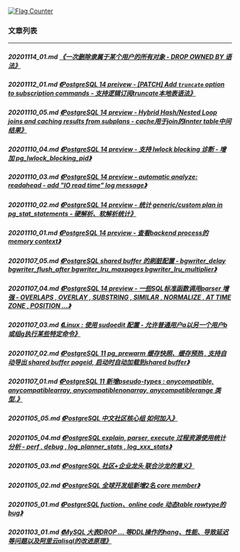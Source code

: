 <a rel="nofollow" href="http://info.flagcounter.com/h9V1"  ><img src="http://s03.flagcounter.com/count/h9V1/bg_FFFFFF/txt_000000/border_CCCCCC/columns_2/maxflags_12/viewers_0/labels_0/pageviews_0/flags_0/"  alt="Flag Counter"  border="0"  ></a>  
  
### 文章列表  
----  
##### 20201114_01.md   [《一次删除隶属于某个用户的所有对象 - DROP OWNED BY 语法》](20201114_01.md)  
##### 20201112_01.md   [《PostgreSQL 14 preivew - [PATCH] Add `truncate` option to subscription commands - 支持逻辑订阅truncate本地表语法》](20201112_01.md)  
##### 20201110_05.md   [《PostgreSQL 14 preview - Hybrid Hash/Nested Loop joins and caching results from subplans  - cache用于join的innter table中间结果》](20201110_05.md)  
##### 20201110_04.md   [《PostgreSQL 14 preview - 支持 lwlock blocking 诊断 - 增加 pg_lwlock_blocking_pid》](20201110_04.md)  
##### 20201110_03.md   [《PostgreSQL 14 preview - automatic analyze: readahead - add "IO read time" log message》](20201110_03.md)  
##### 20201110_02.md   [《PostgreSQL 14 preview - 统计 generic/custom plan in pg_stat_statements - 硬解析、软解析统计》](20201110_02.md)  
##### 20201110_01.md   [《PostgreSQL 14 preview - 查看backend process的memory context》](20201110_01.md)  
##### 20201107_05.md   [《PostgreSQL shared buffer 的刷脏配置 - bgwriter_delay bgwriter_flush_after bgwriter_lru_maxpages bgwriter_lru_multiplier》](20201107_05.md)  
##### 20201107_04.md   [《PostgreSQL 14 preview - 一些SQL标准函数调用parser 增强 - OVERLAPS , OVERLAY , SUBSTRING , SIMILAR , NORMALIZE , AT TIME ZONE , POSITION ...》](20201107_04.md)  
##### 20201107_03.md   [《Linux : 使用 sudoedit 配置 - 允许普通用户a以另一个用户b或组g执行某些特定命令》](20201107_03.md)  
##### 20201107_02.md   [《PostgreSQL 11 pg_prewarm 缓存快照、缓存预热 , 支持自动导出 shared buffer pageid, 启动时自动加载到shared buffer》](20201107_02.md)  
##### 20201107_01.md   [《PostgreSQL 11 新增pseudo-types : anycompatible, anycompatiblearray, anycompatiblenonarray, anycompatiblerange 类型.》](20201107_01.md)  
##### 20201105_05.md   [《PostgreSQL 中文社区核心组 如何加入》](20201105_05.md)  
##### 20201105_04.md   [《PostgreSQL explain, parser, execute 过程资源使用统计分析 - perf , debug , log_planner_stats , log_xxx_stats》](20201105_04.md)  
##### 20201105_03.md   [《PostgreSQL 社区+企业龙头 联合沙龙的意义》](20201105_03.md)  
##### 20201105_02.md   [《PostgreSQL 全球开发组新增2名 core member》](20201105_02.md)  
##### 20201105_01.md   [《PostgreSQL fuction、online code 动态table rowtype的bug》](20201105_01.md)  
##### 20201103_01.md   [《MySQL 大表DROP ... 等DDL操作的hang、性能、导致延迟等问题以及阿里云alisql的改进原理》](20201103_01.md)  
